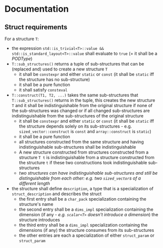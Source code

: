 # Documentation

## Struct requirements

For a structure `T`:

- the expression `std::is_trivial<T>::value && std::is_standard_layout<T>::value` shall evaluate to `true` (= it shall be a *PODType*)
- `T::sub_structures()` returns a tuple of sub-structures that can be (replaced and) used to create a new structure `T`
  - it shall be `constexpr` and either `static` or `const` (it shall be `static` iff the structure has no sub-structure)
  - it shall be a pure function
  - it shall satisfy `consteval`
- `T::construct(T1, T2, ...)` takes the same sub-structures that `T::sub_structures()` returns in the tuple, this creates the new structure `T` and it shall be indistinguishable from the original structure if none of the sub-structures was changed or if all changed sub-structures are indistinguishable from the sub-structures of the original structure
  - it shall be `constexpr` and either `static` or `const` (it shall be `static` iff the structure depends solely on its sub-structures - e.g. `sized_vector::construct` is `const` and `array::construct` is `static`)
  - it shall be a pure function
  - all structures constructed from the same structure and having indistinguishable sub-structures shall be indistinguishable
  - A new structure constructed from structures constructed from a structure `T t` is indistinguishable from a structure constructed from the structure `t` if these two constructions took indistinguishable sub-structures
  - *two structures can have indistinguishable sub-structures and still be distinguishable from each other: e.g. two `sized_vector`s of a different length*
- the structure shall define `description`, a type that is a specialization of `struct_description` and describes the struct
  - the first entry shall be a `char_pack` specialization containing the structure's name
  - the second entry shall be a `dims_impl` specialization containing the dimension (if any - *e.g. `scalar<T>` doesn't introduce a dimension*) the structure introduces
  - the third entry shall be a `dims_impl` specialization containing the dimensions (if any) the structure consumes from its sub-structures
  - the other entries are each a specialization of either `struct_param` or `struct_param` <!-- TODO -->
